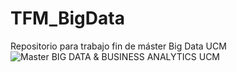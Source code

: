 # TFM_BigData
Repositorio para trabajo fin de máster Big Data UCM
![Master BIG DATA & BUSINESS ANALYTICS UCM](/masterimages/Master_Logo.png)

